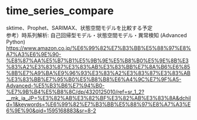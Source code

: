# time_series_compare
sktime、Prophet、SARIMAX、状態空間モデルを比較する予定  
参考）時系列解析: 自己回帰型モデル・状態空間モデル・異常検知 (Advanced Python)  
https://www.amazon.co.jp/%E6%99%82%E7%B3%BB%E5%88%97%E8%A7%A3%E6%9E%90-%E8%87%AA%E5%B7%B1%E5%9B%9E%E5%B8%B0%E5%9E%8B%E3%83%A2%E3%83%87%E3%83%AB%E3%83%BB%E7%8A%B6%E6%85%8B%E7%A9%BA%E9%96%93%E3%83%A2%E3%83%87%E3%83%AB%E3%83%BB%E7%95%B0%E5%B8%B8%E6%A4%9C%E7%9F%A5-Advanced-%E5%B3%B6%E7%94%B0-%E7%9B%B4%E5%B8%8C/dp/4320125010/ref=sr_1_2?__mk_ja_JP=%E3%82%AB%E3%82%BF%E3%82%AB%E3%83%8A&dchild=1&keywords=%E6%99%82%E7%B3%BB%E5%88%97%E8%A7%A3%E6%9E%90&qid=1595168883&sr=8-2
